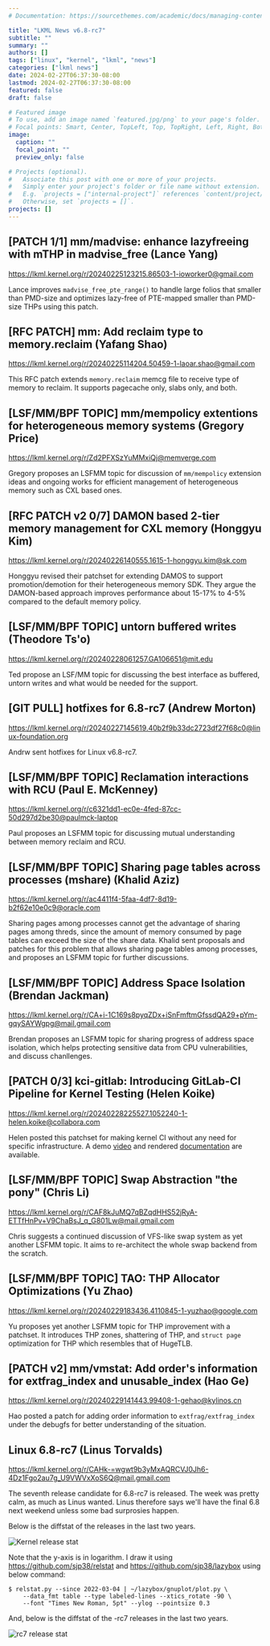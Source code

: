```yaml
---
# Documentation: https://sourcethemes.com/academic/docs/managing-content/

title: "LKML News v6.8-rc7"
subtitle: ""
summary: ""
authors: []
tags: ["linux", "kernel", "lkml", "news"]
categories: ["lkml news"]
date: 2024-02-27T06:37:30-08:00
lastmod: 2024-02-27T06:37:30-08:00
featured: false
draft: false

# Featured image
# To use, add an image named `featured.jpg/png` to your page's folder.
# Focal points: Smart, Center, TopLeft, Top, TopRight, Left, Right, BottomLeft, Bottom, BottomRight.
image:
  caption: ""
  focal_point: ""
  preview_only: false

# Projects (optional).
#   Associate this post with one or more of your projects.
#   Simply enter your project's folder or file name without extension.
#   E.g. `projects = ["internal-project"]` references `content/project/deep-learning/index.md`.
#   Otherwise, set `projects = []`.
projects: []
---
```


[PATCH 1/1] mm/madvise: enhance lazyfreeing with mTHP in madvise_free (Lance Yang)
----------------------------------------------------------------------------------

https://lkml.kernel.org/r/20240225123215.86503-1-ioworker0@gmail.com

Lance improves `madvise_free_pte_range()` to handle large folios that smaller
than PMD-size and optimizes lazy-free of PTE-mapped smaller than PMD-size THPs
using this patch.


[RFC PATCH] mm: Add reclaim type to memory.reclaim (Yafang Shao)
----------------------------------------------------------------

https://lkml.kernel.org/r/20240225114204.50459-1-laoar.shao@gmail.com

This RFC patch extends `memory.reclaim` memcg file to receive type of memory to
reclaim.  It supports pagecache only, slabs only, and both.


[LSF/MM/BPF TOPIC] mm/mempolicy extentions for heterogeneous memory systems (Gregory Price)
-------------------------------------------------------------------------------------------

https://lkml.kernel.org/r/Zd2PFXSzYuMMxiQj@memverge.com

Gregory proposes an LSFMM topic for discussion of `mm/mempolicy` extension
ideas and ongoing works for efficient management of heterogeneous memory such
as CXL based ones.


[RFC PATCH v2 0/7] DAMON based 2-tier memory management for CXL memory (Honggyu Kim)
------------------------------------------------------------------------------------

https://lkml.kernel.org/r/20240226140555.1615-1-honggyu.kim@sk.com

Honggyu revised their patchset for extending DAMOS to support
promotion/demotion for their heterogeneous memory SDK.  They argue the
DAMON-based approach improves performance about 15-17% to 4-5% compared to the
default memory policy.


[LSF/MM/BPF TOPIC] untorn buffered writes (Theodore Ts'o)
---------------------------------------------------------

https://lkml.kernel.org/r/20240228061257.GA106651@mit.edu

Ted propose an LSF/MM topic for discussing the best interface as buffered,
untorn writes and what would be needed for the support.


[GIT PULL] hotfixes for 6.8-rc7 (Andrew Morton)
-----------------------------------------------

https://lkml.kernel.org/r/20240227145619.40b2f9b33dc2723df27f68c0@linux-foundation.org

Andrw sent hotfixes for Linux v6.8-rc7.


[LSF/MM/BPF TOPIC] Reclamation interactions with RCU (Paul E. McKenney)
-----------------------------------------------------------------------

https://lkml.kernel.org/r/c6321dd1-ec0e-4fed-87cc-50d297d2be30@paulmck-laptop

Paul proposes an LSFMM topic for discussing mutual understanding between memory
reclaim and RCU.


[LSF/MM/BPF TOPIC] Sharing page tables across processes (mshare) (Khalid Aziz)
------------------------------------------------------------------------------

https://lkml.kernel.org/r/ac4411f4-5faa-4df7-8d19-b2f62e10e0c9@oracle.com

Sharing pages among processes cannot get the advantage of sharing pages among
threds, since the amount of memory consumed by page tables can exceed the size
of the share data.  Khalid sent proposals and patches for this problem that
allows sharing page tables among processes, and proposes an LSFMM topic for
further discussions.


[LSF/MM/BPF TOPIC] Address Space Isolation (Brendan Jackman)
------------------------------------------------------------

https://lkml.kernel.org/r/CA+i-1C169s8pyqZDx+iSnFmftmGfssdQA29+pYm-gqySAYWgpg@mail.gmail.com

Brendan proposes an LSFMM topic for sharing progress of address space
isolation, which helps protecting sensitive data from CPU vulnerabilities, and
discuss chanllenges.


[PATCH 0/3] kci-gitlab: Introducing GitLab-CI Pipeline for Kernel Testing (Helen Koike)
---------------------------------------------------------------------------------------

https://lkml.kernel.org/r/20240228225527.1052240-1-helen.koike@collabora.com

Helen posted this patchset for making kernel CI without any need for specific
infrastructure.  A demo [video](https://www.youtube.com/watch?v=TWiTjhjOuzg)
and rendered
[documentation](https://koike.pages.collabora.com/-/linux/-/jobs/298498/artifacts/artifacts/Documentation-output/ci/gitlab-ci/gitlab-ci.html)
are available.


[LSF/MM/BPF TOPIC] Swap Abstraction "the pony" (Chris Li)
---------------------------------------------------------

https://lkml.kernel.org/r/CAF8kJuMQ7qBZqdHHS52jRyA-ETTfHnPv+V9ChaBsJ_q_G801Lw@mail.gmail.com

Chris suggests a continued discussion of VFS-like swap system as yet another
LSFMM topic.  It aims to re-architect the whole swap backend from the scratch.


[LSF/MM/BPF TOPIC] TAO: THP Allocator Optimizations (Yu Zhao)
-------------------------------------------------------------

https://lkml.kernel.org/r/20240229183436.4110845-1-yuzhao@google.com

Yu proposes yet another LSFMM topic for THP improvement with a patchset.  It
introduces THP zones, shattering of THP, and `struct page` optimization for THP
which resembles that of HugeTLB.


[PATCH v2] mm/vmstat: Add order's information for extfrag_index and unusable_index (Hao Ge)
-------------------------------------------------------------------------------------------

https://lkml.kernel.org/r/20240229141443.99408-1-gehao@kylinos.cn

Hao posted a patch for adding order information to `extfrag/extfrag_index`
under the debugfs for better understanding of the situation.


Linux 6.8-rc7 (Linus Torvalds)
------------------------------

https://lkml.kernel.org/r/CAHk-=wgwt9b3yMxAQRCVJ0Jh6-4Dz1Fgo2au7g_U9VWVxXoS6Q@mail.gmail.com

The seventh release candidate for 6.8-rc7 is released.  The week was pretty
calm, as much as Linus wanted.  Linus therefore says we'll have the final 6.8
next weekend unless some bad surprosies happen.

Below is the diffstat of the releases in the last two years.

![Kernel release stat](/img/kernel_release_stat/linux_stat_v6.8-rc7.png)

Note that the y-axis is in logarithm.  I draw it using
https://github.com/sjp38/relstat and https://github.com/sjp38/lazybox using
below command:

    $ relstat.py --since 2022-03-04 | ~/lazybox/gnuplot/plot.py \
	    --data_fmt table --type labeled-lines --xtics_rotate -90 \
	    --font "Times New Roman, 5pt" --ylog --pointsize 0.3


And, below is the diffstat of the -rc7 releases in the last two years.

![rc7 release stat](/img/kernel_release_stat/linux_stat_v6.8-rc7-only.png)
